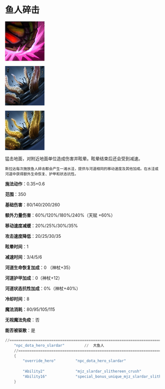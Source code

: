 # 鱼人碎击

![](game/resource/flash3/images/spellicons/mjz_slardar_slithereen_crush.png)

![](game/resource/flash3/images/spellicons/mjz_slardar_slithereen_crush_immortal.png)

![](game/resource/flash3/images/spellicons/mjz_slardar_slithereen_crush_immortal_gold.png)

猛击地面，对附近地面单位造成伤害并眩晕。眩晕结束后还会受到减速。

```
斯拉达每次施放鱼人碎击都会产生一滩水洼，提供与河道相同的移动速度及其他加成。在水洼或河道中获得额外生命恢复、护甲和状态抗性。
```



**施法动作**：0.35+0.6

**范围**：350

**基础伤害**：80/140/200/260

**额外力量伤害**：60%/120%/180%/240%（天赋 +60%）

**移动速度减缓**：20%/25%/30%/35%

**攻击速度降低**：20/25/30/35

**眩晕时间**：1

**减速时间**：3/4/5/6

**河道生命恢复加成**：0 （神杖+35）

**河道护甲加成**：0（神杖+12）

**河道状态抗性加成**：0%（神杖+40%）

**冷却时间**：8

**魔法消耗**：80/95/105/115

**无视魔法免疫**：否

**能否被驱散**：是



```lua
//=================================================================================================================
	"npc_dota_hero_slardar"			//  大鱼人
	//=================================================================================================================
	{
		"override_hero"			"npc_dota_hero_slardar"

		"Ability2"				"mjz_slardar_slithereen_crush"
		"Ability16"				"special_bonus_unique_mjz_slardar_slithereen_crush_strength"
	}
```

